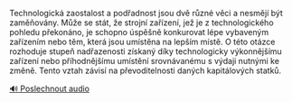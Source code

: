 
Technologická zaostalost a podřadnost jsou dvě různé věci a nesmějí být zaměňovány. Může se stát, že strojní zařízení, jež je z technologického pohledu překonáno, je schopno úspěšně konkurovat lépe vybaveným zařízením nebo těm, která jsou umístěna na lepším místě. O této otázce rozhoduje stupeň nadřazenosti získaný díky technologicky výkonnějšímu zařízení nebo příhodnějšímu umístění srovnávanému s výdaji nutnými ke změně. Tento vztah závisí na převoditelnosti daných kapitálových statků.

[🔊 Poslechnout audio](/data/7-paragraphs/audio/chapter_93/para_005-Technologick-zaostalost-a-podadnost-jsou-dv-rz.mp3)
